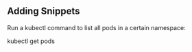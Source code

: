 ## Adding Snippets

Run a kubectl command to list all pods in a certain namespace:

kubectl get pods 
